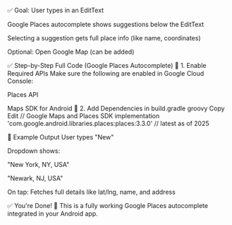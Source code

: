 ✅ Goal:
User types in an EditText

Google Places autocomplete shows suggestions below the EditText

Selecting a suggestion gets full place info (like name, coordinates)

Optional: Open Google Map (can be added)

✅ Step-by-Step Full Code (Google Places Autocomplete)
🔹 1. Enable Required APIs
Make sure the following are enabled in Google Cloud Console:

Places API

Maps SDK for Android
🔹 2. Add Dependencies in build.gradle
groovy
Copy
Edit
// Google Maps and Places SDK
implementation 'com.google.android.libraries.places:places:3.3.0' // latest as of 2025

🧪 Example Output
User types "New"

Dropdown shows:

"New York, NY, USA"

"Newark, NJ, USA"

On tap: Fetches full details like lat/lng, name, and address

✅ You're Done!
🎉 This is a fully working Google Places autocomplete integrated in your Android app.
